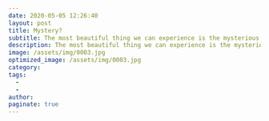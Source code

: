 ```yaml
---
date: 2020-05-05 12:26:40
layout: post
title: Mystery?
subtitle: The most beautiful thing we can experience is the mysterious. It is the source of all true art and science.
description: The most beautiful thing we can experience is the mysterious. It is the source of all true art and science. He to whom the emotion is a stranger, who can no longer pause to wonder and stand wrapped in awe, is as good as dead; his eyes are closed.
image: /assets/img/0003.jpg
optimized_image: /assets/img/0003.jpg
category: 
tags:
  - 
  - 
author: 
paginate: true
---
```


